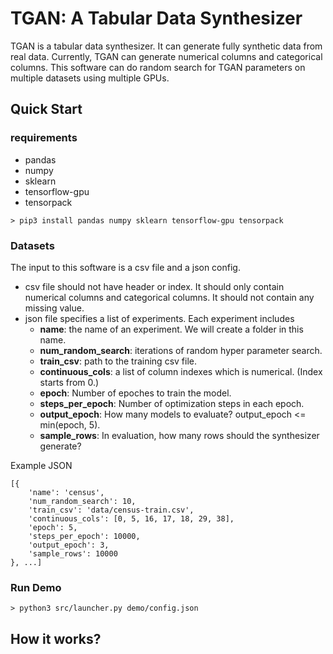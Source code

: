 # TGAN: A Tabular Data Synthesizer

TGAN is a tabular data synthesizer. It can generate fully synthetic data from real data. Currently, TGAN can generate numerical columns and categorical columns. This software can do random search for TGAN parameters  on multiple datasets using multiple GPUs. 

## Quick Start
### requirements

- pandas
- numpy
- sklearn
- tensorflow-gpu
- tensorpack

```
> pip3 install pandas numpy sklearn tensorflow-gpu tensorpack
```

### Datasets
The input to this software is a csv file and a json config. 

- csv file should not have header or index. It should only contain numerical columns and categorical columns.  It should not contain any missing value. 
- json file specifies a list of experiments. Each experiment includes
	- **name**: the name of an experiment. We will create a folder in this name. 
	- **num\_random\_search**: iterations of random hyper parameter search. 
	- **train\_csv**: path to the training csv file. 
	- **continuous\_cols**: a list of column indexes which is numerical. (Index starts from 0.)
	- **epoch**: Number of epoches to train the model.
	- **steps\_per\_epoch**: Number of optimization steps in each epoch. 
	- **output\_epoch**: How many models to evaluate? output\_epoch <= min(epoch, 5). 
	- **sample\_rows**: In evaluation, how many rows should the synthesizer generate? 

Example JSON

```
[{
    'name': 'census',
    'num_random_search': 10,
    'train_csv': 'data/census-train.csv',
    'continuous_cols': [0, 5, 16, 17, 18, 29, 38],
    'epoch': 5,
    'steps_per_epoch': 10000,
    'output_epoch': 3,
    'sample_rows': 10000
}, ...]
```

### Run Demo
```
> python3 src/launcher.py demo/config.json
```

## How it works?


